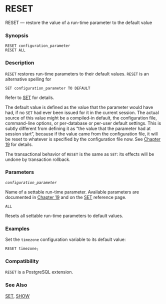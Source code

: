 # RESET

RESET — restore the value of a run-time parameter to the default value

### Synopsis

```text
RESET configuration_parameter
RESET ALL
```

### Description

`RESET` restores run-time parameters to their default values. `RESET` is an alternative spelling for

```text
SET configuration_parameter TO DEFAULT
```

Refer to [SET](https://www.postgresql.org/docs/10/static/sql-set.html) for details.

The default value is defined as the value that the parameter would have had, if no `SET` had ever been issued for it in the current session. The actual source of this value might be a compiled-in default, the configuration file, command-line options, or per-database or per-user default settings. This is subtly different from defining it as “the value that the parameter had at session start”, because if the value came from the configuration file, it will be reset to whatever is specified by the configuration file now. See [Chapter 19](https://www.postgresql.org/docs/10/static/runtime-config.html) for details.

The transactional behavior of `RESET` is the same as `SET`: its effects will be undone by transaction rollback.

### Parameters

_`configuration_parameter`_

Name of a settable run-time parameter. Available parameters are documented in [Chapter 19](https://www.postgresql.org/docs/10/static/runtime-config.html) and on the [SET](https://www.postgresql.org/docs/10/static/sql-set.html) reference page.

`ALL`

Resets all settable run-time parameters to default values.

### Examples

Set the `timezone` configuration variable to its default value:

```text
RESET timezone;
```

### Compatibility

`RESET` is a PostgreSQL extension.

### See Also

[SET](set.md), [SHOW](show.md)

